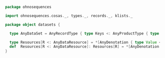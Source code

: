 
```scala
package ohnosequences

import ohnosequences.cosas._, types._, records._, klists._

package object datasets {

  type AnyDataSet = AnyRecordType { type Keys <: AnyProductType { type TypesBound <: AnyData } }

  type Resources[R <: AnyDataResource] = *[AnyDenotation { type Value <: R }]
  def  Resources[R <: AnyDataResource]: Resources[R] = *[AnyDenotation { type Value <: R }]
}

```




[main/scala/data.scala]: data.scala.md
[main/scala/fileData.scala]: fileData.scala.md
[main/scala/package.scala]: package.scala.md
[main/scala/resources.scala]: resources.scala.md
[test/scala/Datasets.scala]: ../../test/scala/Datasets.scala.md
[test/scala/fileData.scala]: ../../test/scala/fileData.scala.md